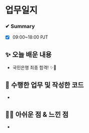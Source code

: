 # 업무일지

### ✔ Summary

- [x] 09:00~18:00 PJT



## ✨ 오늘 배운 내용

- 국민은행 최종 합격! ✨🚀




## 👀 수행한 업무 및 작성한 코드

- 



## 🐱‍💻 아쉬운 점 & 느낀 점

- 

 

